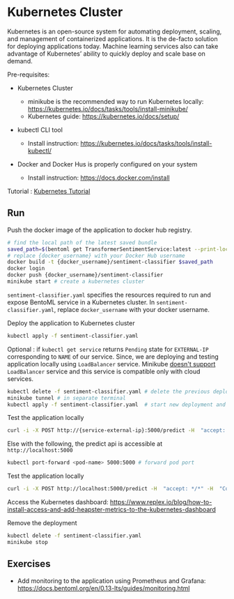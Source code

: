# Kubernetes Cluster

Kubernetes is an open-source system for automating deployment, scaling, and management of containerized applications. It is the de-facto solution for deploying applications today. Machine learning services also can take advantage of Kubernetes’ ability to quickly deploy and scale base on demand.

Pre-requisites:

- Kubernetes Cluster
    - minikube is the recommended way to run Kubernetes locally: https://kubernetes.io/docs/tasks/tools/install-minikube/
    - Kubernetes guide: https://kubernetes.io/docs/setup/

- kubectl CLI tool
    - Install instruction: https://kubernetes.io/docs/tasks/tools/install-kubectl/

- Docker and Docker Hus is properly configured on your system
    - Install instruction: https://docs.docker.com/install

Tutorial : [Kubernetes Tutorial](https://github.com/dudeperf3ct/9-fastapi-kubernetes-monitoring/tree/main/tutorials)

## Run

Push the docker image of the application to docker hub registry.

```bash
# find the local path of the latest saved bundle
saved_path=$(bentoml get TransformerSentimentService:latest --print-location --quiet)
# replace {docker_username} with your Docker Hub username
docker build -t {docker_username}/sentiment-classifier $saved_path
docker login
docker push {docker_username}/sentiment-classifier
minikube start # create a kubernetes cluster
```

`sentiment-classifier.yaml` specifies the resources required to run and expose BentoML service in a Kubernetes cluster. In `sentiment-classifier.yaml`, replace `docker_username` with your docker username.

Deploy the application to Kubernetes cluster

```bash
kubectl apply -f sentiment-classifier.yaml
```

Optional : if `kubectl get service` returns `Pending` state for `EXTERNAL-IP` corresponding to `NAME` of our service. Since, we are deploying and testing application locally using `LoadBalancer` service. Minikube [doesn't support](https://stackoverflow.com/questions/55462654/access-minikube-loadbalancer-service-from-host-machine) `LoadBalancer` service and this service is compatible only with cloud services.

```bash
kubectl delete -f sentiment-classifier.yaml # delete the previous deployment and service
minikube tunnel # in separate terminal
kubectl apply -f sentiment-classifier.yaml  # start new deployment and service
```

Test the application locally

```bash
curl -i -X POST http://{service-external-ip}:5000/predict -H  "accept: */*" -H  "Content-Type: application/json" -d "{\"text\":\"i like you\"}"
```

Else with the following, the predict api is accessible at `http://localhost:5000`

```bash
kubectl port-forward <pod-name> 5000:5000 # forward pod port
```

Test the application locally

```bash
curl -i -X POST http://localhost:5000/predict -H  "accept: */*" -H  "Content-Type: application/json" -d "{\"text\":\"i like you\"}"
```

Access the Kubernetes dashboard: https://www.replex.io/blog/how-to-install-access-and-add-heapster-metrics-to-the-kubernetes-dashboard

Remove the deployment

```bash
kubectl delete -f sentiment-classifier.yaml
minikube stop
```

## Exercises

- Add monitoring to the application using Prometheus and Grafana: https://docs.bentoml.org/en/0.13-lts/guides/monitoring.html